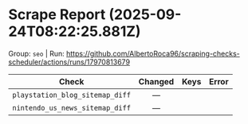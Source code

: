 # Scrape Report (2025-09-24T08:22:25.881Z)

Group: `seo`  |  Run: https://github.com/AlbertoRoca96/scraping-checks-scheduler/actions/runs/17970813679

| Check | Changed | Keys | Error |
|---|:---:|:--|:--|
| `playstation_blog_sitemap_diff` | — |  |  |
| `nintendo_us_news_sitemap_diff` | — |  |  |
